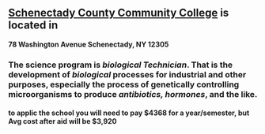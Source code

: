 ## [Schenectady County Community College](http://www.sunysccc.edu/) is located in 
**78 Washington Avenue Schenectady, NY 12305**
### The science program is _biological Technician_. That is the development of _biological_ processes for industrial and other purposes, especially the process of genetically controlling microorganisms to produce _antibiotics, hormones_, and the like.
#### to applic the school you will need to pay $4368 for a year/semester, but  Avg cost after aid will be $3,920